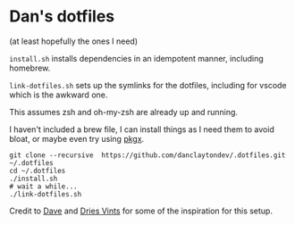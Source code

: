 # Dan's dotfiles
(at least hopefully the ones I need)

`install.sh` installs dependencies in an idempotent manner, including homebrew.

`link-dotfiles.sh` sets up the symlinks for the dotfiles, including for vscode which is the awkward one.

This assumes zsh and oh-my-zsh are already up and running.

I haven't included a brew file, I can install things as I need them to avoid bloat, or maybe even try using [pkgx](https://pkgx.sh/).

```
git clone --recursive  https://github.com/danclaytondev/.dotfiles.git ~/.dotfiles
cd ~/.dotfiles
./install.sh
# wait a while...
./link-dotfiles.sh
```

Credit to [Dave](https://github.com/davidmeredith/dotfiles) and [Dries Vints](https://github.com/driesvints/dotfiles) for some of the inspiration for this setup.
